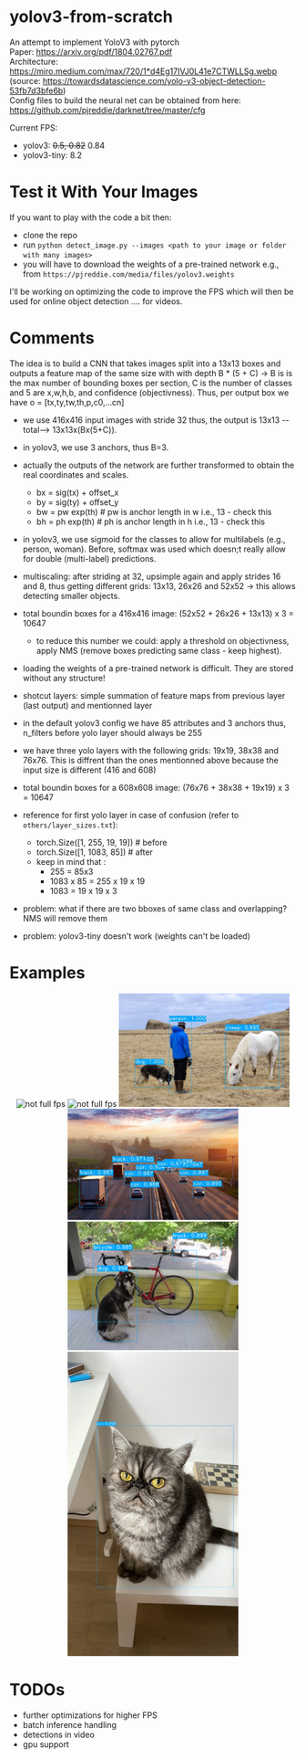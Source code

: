 # yolov3-from-scratch
An attempt to implement YoloV3 with pytorch<br>
Paper: https://arxiv.org/pdf/1804.02767.pdf<br>
Architecture: https://miro.medium.com/max/720/1*d4Eg17IVJ0L41e7CTWLLSg.webp (source: https://towardsdatascience.com/yolo-v3-object-detection-53fb7d3bfe6b)<br>
Config files to build the neural net can be obtained from here: https://github.com/pjreddie/darknet/tree/master/cfg<br>

Current FPS:
- yolov3: <del>0.5, 0.82</del> 0.84
- yolov3-tiny: 8.2

# Test it With Your Images
If you want to play with the code a bit then:
- clone the repo
- run `python detect_image.py --images <path to your image or folder with many images>`
- you will have to download the weights of a pre-trained network e.g., from `https://pjreddie.com/media/files/yolov3.weights`

I'll be working on optimizing the code to improve the FPS which will then be used for online object detection .... for videos.

# Comments
The idea is to build a CNN that takes images split into a 13x13 boxes and outputs a feature map of the same size with with depth B * (5 + C) -> B is is the max number of bounding boxes per section, C is the number of classes and 5 are x,w,h,b, and confidence (objectivness). Thus, per output box we have o = [tx,ty,tw,th,p,c0,...cn]
- we use 416x416 input images with stride 32 thus, the output is 13x13 --total--> 13x13x(Bx(5+C)).
- in yolov3, we use 3 anchors, thus B=3.
- actually the outputs of the network are further transformed to obtain the real coordinates and scales.
    * bx = sig(tx) + offset_x
    * by = sig(ty) + offset_y
    * bw = pw exp(th) # pw is anchor length in w i.e., 13 - check this
    * bh = ph exp(th) # ph is anchor length in h i.e., 13 - check this
- in yolov3, we use sigmoid for the classes to allow for multilabels (e.g., person, woman). Before, softmax was used which doesn;t really allow for double (multi-label) predictions.
- multiscaling: after striding at 32, upsimple again and apply strides 16 and 8, thus getting different grids: 13x13, 26x26 and 52x52 -> this allows detecting smaller objects.
- total boundin boxes for a 416x416 image: (52x52 + 26x26 + 13x13) x 3 = 10647

    * to reduce this number we could: apply a threshold on objectivness, apply NMS (remove boxes predicting same class - keep highest).
- loading the weights of a pre-trained network is difficult. They are stored without any structure!


- shotcut layers: simple summation of feature maps from previous layer (last output) and mentionned layer
- in the default yolov3 config we have 85 attributes and 3 anchors thus, n_filters before yolo layer should always be 255
- we have three yolo layers with the following grids: 19x19, 38x38 and 76x76. This is diffrent than the ones mentionned above because the input size is different (416 and 608)
- total boundin boxes for a 608x608 image: (76x76 + 38x38 + 19x19) x 3 = 10647
- reference for first yolo layer in case of confusion (refer to `others/layer_sizes.txt`): 
    * torch.Size([1, 255, 19, 19]) # before
    * torch.Size([1, 1083, 85]) # after
    * keep in mind that : 
        * 255 = 85x3
        * 1083 x 85 = 255 x 19 x 19
        * 1083 = 19 x 19 x 3

- problem: what if there are two bboxes of same class and overlapping? NMS will remove them
- problem: yolov3-tiny doesn't work (weights can't be loaded)

# Examples
<p align="center">
<img src="detections/annotated_street_low.gif" alt="not full fps" width="300"/>
<img src="detections/annotated_office_low.gif" alt="not full fps" width="300"/>
<img src="detections/annotated_person.jpg" alt="example" width="300"/>
<img src="detections/annotated_highway.jpg" alt="example" width="300"/>
<img src="detections/annotated_dog-cycle-car.png" alt="example" width="300"/>
<img src="detections/annotated_1664393718760016.JPG" alt="example" width="300"/>
</p>

# TODOs
- further optimizations for higher FPS
- batch inference handling
- detections in video
- gpu support